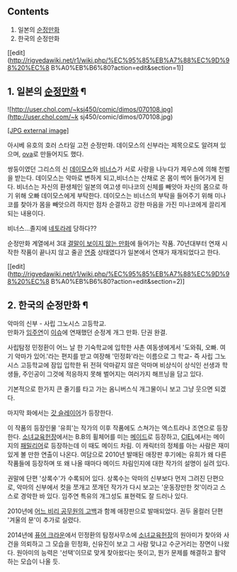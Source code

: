 ## Contents

    

1. 일본의 [순정만화](%EC%88%9C%EC%A0%95%EB%A7%8C%ED%99%94.md)
2. 한국의 순정만화 

[[edit](http://rigvedawiki.net/r1/wiki.php/%EC%95%85%EB%A7%88%EC%9D%98%20%EC%8
B%A0%EB%B6%80?action=edit&section=1)]

## 1. 일본의 [순정만화](%EC%88%9C%EC%A0%95%EB%A7%8C%ED%99%94.md) ¶

![http://user.chol.com/~ksj450/comic/dimos/070108.jpg](http://user.chol.com/~k
sj450/comic/dimos/070108.jpg)

[[JPG external image]](http://user.chol.com/~ksj450/comic/dimos/070108.jpg)

  
아시베 유호의 호러 스타일 고전 순정만화. 데이모스의 신부라는 제목으로도 알려져 있으며, [ova](ova.md)로 만들어지도 했다.

  

쌍둥이였던 그리스의 신 [데이모스](%EB%8D%B0%EC%9D%B4%EB%AA%A8%EC%8A%A4.md)와
[비너스](%EB%B9%84%EB%84%88%EC%8A%A4.md)가 서로 사랑을 나누다가 제우스에 의해 천벌을 받는다. 데이모스는
악마로 변하게 되고,비너스는 산채로 온 몸이 썩어 들어가게 된다. 비너스는 자신의 환생체인 일본의 여고생 미나코의 신체를 빼앗아 자신의
몸으로 하기 위해 오빠 데이모스에게 부탁한다. 데이모스는 비너스의 부탁을 들어주기 위해 미나코를 찾아가 몸을 빼앗으려 하지만 점차 순결하고
강한 마음을 가진 미나코에게 끌리게 되는 내용이다.

  

비너스...졸지에 [네토라레](%EB%84%A4%ED%86%A0%EB%9D%BC%EB%A0%88.md) 당하다??

  

순정만화 계열에서 3대 [결말이 보이지 않는 만화](%EA%B2%B0%EB%A7%90%EC%9D%B4%20%EB%B3%B4%EC%9D%B4%EC%A7%80%20%EC%95%8A%EB%8A%94%20%EB%A7%8C%ED%99%94.md)에 들어가는 작품. 70년대부터 연재
시작한 작품이 끝나지 않고 줄곧 [연중](%EC%97%B0%EC%A4%91.md) 상태였다가 일본에서 연재가 재개되었다고 한다.

  

[[edit](http://rigvedawiki.net/r1/wiki.php/%EC%95%85%EB%A7%88%EC%9D%98%20%EC%8
B%A0%EB%B6%80?action=edit&section=2)]

## 2. 한국의 순정만화 ¶

악마의 신부 - 사립 그노시스 고등학교.  
만화가 [임주연](%EC%9E%84%EC%A3%BC%EC%97%B0.md)이 [이슈](%EC%9D%B4%EC%8A%88.md)에
연재했던 순정계 개그 만화. 단권 완결.

  

사립탐정 민정환이 어느 날 한 기숙학교에 입학한 사촌 여동생에게서 '도와줘, 오빠. 여기 악마가 있어.'라는 편지를 받고 여장해
'민정화'라는 이름으로 그 학교- 즉 사립 그노시스 고등학교에 잠입 입학한 뒤 전혀 악마같지 않은 악마며 비상식이 상식인 선생과 학생들,
주인공이 그것에 적응하지 못해 벌어지는 여러가지 해프닝을 담고 있다.

  

기본적으로 한가지 큰 줄기를 타고 가는 옴니버스식 개그물이니 보고 그냥 웃으면 되겠다.

  

마지막 화에서는 [갓 슬레이어](%EC%8B%A0%20%EC%A3%BD%EC%9D%B4%EA%B8%B0.md)가 등장한다.

  

이 작품의 등장인물 '유희'는 작가의 이후 작품에도 스쳐가는 엑스트라나 조연으로 등장한다.
[소녀교육헌장](%EC%86%8C%EB%85%80%EA%B5%90%EC%9C%A1%ED%97%8C%EC%9E%A5.md)에서는 B.B의
휠체어를 미는 [메이드](%EB%A9%94%EC%9D%B4%EB%93%9C.md)로 등장하고, [CIEL](CIEL.md)에서는
메이지의 [패밀리어](%ED%8C%A8%EB%B0%80%EB%A6%AC%EC%96%B4.md)로 등장하는데 이 때도 메이드 차림. 이
캐릭터의 정체를 아는 사람은 재미있게 볼 만한 연출이 나온다. 여담으로 2010년 발매된 애장판 후기에는 유희가 왜 다른 작품들에 등장하며
또 왜 나올 때마다 메이드 차림인지에 대한 작가의 설명이 실려 있다.

  

권말에 단편 '상록수'가 수록되어 있다. 상록수는 악마의 신부보다 먼저 그려진 단편으로, 악마의 신부에서 컷을 쪼개고 쪼개던 작가가 다시
보고는 '운동장만한 컷'이라고 스스로 경악한 바 있다. 임주연 특유의 개그성도 표현력도 잘 드러나 있다.

  

2010년에 [어느 비리 공무원의 고백](%EC%96%B4%EB%8A%90%20%EB%B9%84%EB%A6%AC%20%EA%B3%B5%EB%AC%B4%EC%9B%90%EC%9D%98%20%EA%B3%A0%EB%B0%B1.md)과 함께 애장판으로 발매되었다. 권두 올컬러 단편
'겨울의 문'이 추가로 실렸다.

  

2014년에 [퓨어 크라운](%ED%93%A8%EC%96%B4%20%ED%81%AC%EB%9D%BC%EC%9A%B4.md)에서 민정환의
탐정사무소에 [소녀교육헌장](%EC%86%8C%EB%85%80%EA%B5%90%EC%9C%A1%ED%97%8C%EC%9E%A5.md)의
원아미가 찾아와 사건을 의뢰하고 그 모습을 민정화, 신유진이 보고 그 사람 맞냐고 수군거리는 장면이 나왔다. 원아미의 능력은 '선택'이므로
맞게 찾아왔다는 뜻이고, 뭔가 문제를 해결하고 활약하는 모습이 나올 듯.

